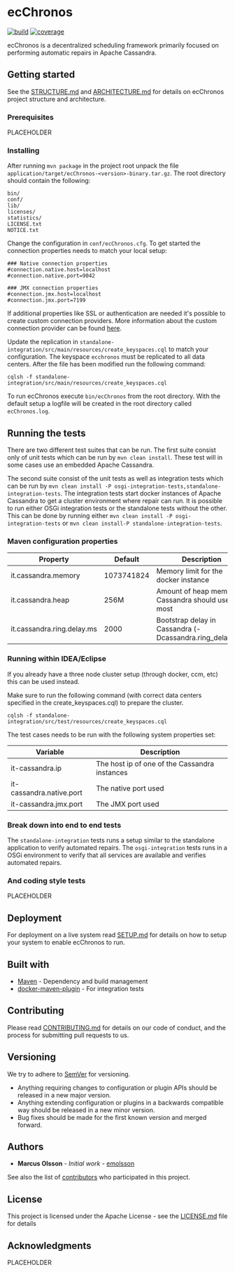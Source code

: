 # ecChronos
[![build](https://travis-ci.org/Ericsson/ecchronos.svg?branch=master)](https://travis-ci.org/Ericsson/ecchronos)
[![coverage](https://coveralls.io/repos/github/Ericsson/ecchronos/badge.svg?branch=master)](https://coveralls.io/github/Ericsson/ecchronos?branch=master)

ecChronos is a decentralized scheduling framework primarily focused on performing automatic repairs in Apache Cassandra.

## Getting started

See the [STRUCTURE.md](docs/STRUCTURE.md) and [ARCHITECTURE.md](docs/ARCHITECTURE.md) for details on ecChronos project structure and architecture.

### Prerequisites

PLACEHOLDER

### Installing

After running `mvn package` in the project root unpack the file `application/target/ecChronos-<version>-binary.tar.gz`.
The root directory should contain the following:
```
bin/
conf/
lib/
licenses/
statistics/
LICENSE.txt
NOTICE.txt
```

Change the configuration in `conf/ecChronos.cfg`.
To get started the connection properties needs to match your local setup:

```
### Native connection properties
#connection.native.host=localhost
#connection.native.port=9042

### JMX connection properties
#connection.jmx.host=localhost
#connection.jmx.port=7199
```

If additional properties like SSL or authentication are needed it's possible to create custom connection providers.
More information about the custom connection provider can be found [here](docs/STANDALONE.md).

Update the replication in `standalone-integration/src/main/resources/create_keyspaces.cql` to match your configuration.
The keyspace `ecchronos` must be replicated to all data centers.
After the file has been modified run the following command:
```
cqlsh -f standalone-integration/src/main/resources/create_keyspaces.cql
```

To run ecChronos execute `bin/ecChronos` from the root directory.
With the default setup a logfile will be created in the root directory called `ecChronos.log`.

## Running the tests

There are two different test suites that can be run.
The first suite consist only of unit tests which can be run by `mvn clean install`.
These test will in some cases use an embedded Apache Cassandra.

The second suite consist of the unit tests as well as integration tests which can be run by `mvn clean install -P osgi-integration-tests,standalone-integration-tests`.
The integration tests start docker instances of Apache Cassandra to get a cluster environment where repair can run.
It is possible to run either OSGi integration tests or the standalone tests without the other.
This can be done by running either `mvn clean install -P osgi-integration-tests` or `mvn clean install-P standalone-integration-tests`.

### Maven configuration properties

| Property                   | Default    | Description                                              |
|----------------------------|------------|----------------------------------------------------------|
| it.cassandra.memory        | 1073741824 | Memory limit for the docker instance                     |
| it.cassandra.heap          | 256M       | Amount of heap memory Cassandra should use at most       |
| it.cassandra.ring.delay.ms | 2000       | Bootstrap delay in Cassandra (-Dcassandra.ring_delay_ms) |

### Running within IDEA/Eclipse

If you already have a three node cluster setup (through docker, ccm, etc) this can be used instead.

Make sure to run the following command (with correct data centers specified in the create_keyspaces.cql) to prepare the cluster.
```
cqlsh -f standalone-integration/src/test/resources/create_keyspaces.cql
```

The test cases needs to be run with the following system properties set:

| Variable                 |  Description                                  |
|--------------------------|-----------------------------------------------|
| it-cassandra.ip          | The host ip of one of the Cassandra instances |
| it-cassandra.native.port | The native port used                          |
| it-cassandra.jmx.port    | The JMX port used                             |


### Break down into end to end tests

The `standalone-integration` tests runs a setup similar to the standalone application to verify automated repairs.
The `osgi-integration` tests runs in a OSGi environment to verify that all services are available and verifies automated repairs.

### And coding style tests

PLACEHOLDER

## Deployment

For deployment on a live system read [SETUP.md](SETUP.md) for details on how to setup your system to enable ecChronos to run.

## Built with

* [Maven](https://maven.apache.org) - Dependency and build management
* [docker-maven-plugin](https://github.com/fabric8io/docker-maven-plugin) - For integration tests

## Contributing

Please read [CONTRIBUTING.md](CONTRIBUTING.md) for details on our code of conduct, and the process for submitting pull requests to us.

## Versioning

We try to adhere to [SemVer](http://semver.org) for versioning.
* Anything requiring changes to configuration or plugin APIs should be released in a new major version.
* Anything extending configuration or plugins in a backwards compatible way should be released in a new minor version.
* Bug fixes should be made for the first known version and merged forward.

## Authors

* **Marcus Olsson** - *Initial work* - [emolsson](https://github.com/emolsson)

See also the list of [contributors](https://github.com/ericsson/ecchronos/contributors) who participated in this project.

## License

This project is licensed under the Apache License - see the [LICENSE.md](LICENSE.md) file for details

## Acknowledgments

PLACEHOLDER

